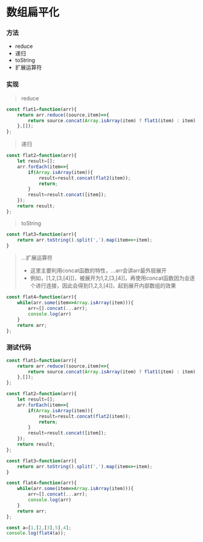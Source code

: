 # 数组扁平化

### 方法

+ reduce
+ 递归
+ toString
+ 扩展运算符

### 实现

> reduce

```javascript
const flat1=function(arr){
    return arr.reduce((source,item)=>{
        return source.concat(Array.isArray(item) ? flat1(item) : item);
    },[]);
};
```

> 递归

```javascript
const flat2=function(arr){
    let result=[];
    arr.forEach(item=>{
        if(Array.isArray(item)){
            result=result.concat(flat2(item));
            return;
        }
        result=result.concat([item]);
    });
    return result;
};
```

> toString

```javascript
const flat3=function(arr){
    return arr.toString().split(',').map(item=>+item);
}
```

> ...扩展运算符
>
> + 这里主要利用concat函数的特性，...arr会讲arr最外层展开
> + 例如，[1,2,[3,[4]]]，被展开为1,2,[3,[4]]，再使用concat函数因为会逐个进行连接，因此会得到[1,2,3,[4]]，起到展开内部数组的效果

```javascript
const flat4=function(arr){
    while(arr.some(item=>Array.isArray(item))){
        arr=[].concat(...arr);
        console.log(arr)
    }
    return arr;
};
```

### 测试代码

```javascript
const flat1=function(arr){
    return arr.reduce((source,item)=>{
        return source.concat(Array.isArray(item) ? flat1(item) : item);
    },[]);
};

const flat2=function(arr){
    let result=[];
    arr.forEach(item=>{
        if(Array.isArray(item)){
            result=result.concat(flat2(item));
            return;
        }
        result=result.concat([item]);
    });
    return result;
};

const flat3=function(arr){
    return arr.toString().split(',').map(item=>+item);
}

const flat4=function(arr){
    while(arr.some(item=>Array.isArray(item))){
        arr=[].concat(...arr);
        console.log(arr)
    }
    return arr;
};

const a=[1,[2,[3],5],4];
console.log(flat4(a));
```

